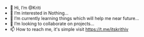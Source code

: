 - 👋 Hi, I’m @Kriti
- 👀 I’m interested in Nothing...
- 🌱 I’m currently learning things which will help me near future...
- 💞️ I’m looking to collaborate on projects...
- 📫 How to reach me, it's simple visit https://t.me/itskrithiv

<!---
Krithiv-7/Krithiv-7 is a ✨ special ✨ repository because its `README.md` (this file) appears on your GitHub profile.
You can click the Preview link to take a look at your changes.
--->
